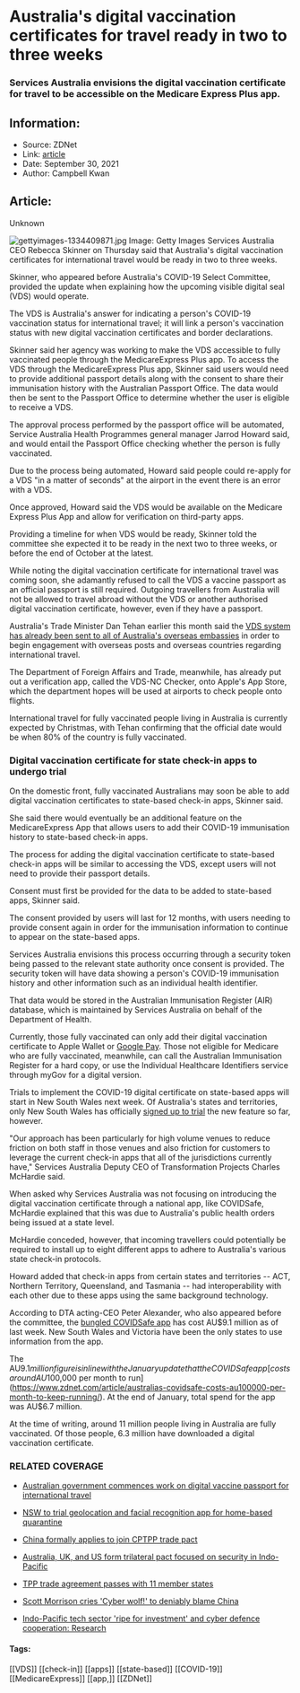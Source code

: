 # Australia's digital vaccination certificates for travel ready in two to three weeks
### Services Australia envisions the digital vaccination certificate for travel to be accessible on the Medicare Express Plus app.

## Information:
+ Source: ZDNet
+ Link: [article](https://www.zdnet.com/article/australias-digital-vaccination-certificates-for-international-travel-ready-in-two-to-three-weeks/)
+ Date: September 30, 2021
+ Author: Campbell Kwan


## Article:
Unknown

![gettyimages-1334409871.jpg](https://www.zdnet.com/a/img/resize/c1c9ab9596b383483d8f8facf0d88f3622a55e0a/2021/09/13/0da64f39-05b5-4da7-bf9b-7c1f4608f01f/gettyimages-1334409871.jpg?width=1200&fit=bounds&auto=webp)
 Image: Getty Images
 Services Australia CEO Rebecca Skinner on Thursday said that Australia's digital vaccination certificates for international travel would be ready in two to three weeks. 

Skinner, who appeared before Australia's COVID-19 Select Committee, provided the update when explaining how the upcoming visible digital seal (VDS) would operate. 

The VDS is Australia's answer for indicating a person's COVID-19 vaccination status for international travel; it will link a person's vaccination status with new digital vaccination certificates and border declarations.

Skinner said her agency was working to make the VDS accessible to fully vaccinated people through the MedicareExpress Plus app. To access the VDS through the MedicareExpress Plus app, Skinner said users would need to provide additional passport details along with the consent to share their immunisation history with the Australian Passport Office. The data would then be sent to the Passport Office to determine whether the user is eligible to receive a VDS.

The approval process performed by the passport office will be automated, Service Australia Health Programmes general manager Jarrod Howard said, and would entail the Passport Office checking whether the person is fully vaccinated.

Due to the process being automated, Howard said people could re-apply for a VDS "in a matter of seconds" at the airport in the event there is an error with a VDS.

Once approved, Howard said the VDS would be available on the Medicare Express Plus App and allow for verification on third-party apps.






Providing a timeline for when VDS would be ready, Skinner told the committee she expected it to be ready in the next two to three weeks, or before the end of October at the latest. 

While noting the digital vaccination certificate for international travel was coming soon, she adamantly refused to call the VDS a vaccine passport as an official passport is still required. Outgoing travellers from Australia will not be allowed to travel abroad without the VDS or another authorised digital vaccination certificate, however, even if they have a passport. 

Australia's Trade Minister Dan Tehan earlier this month said the [VDS system has already been sent to all of Australia's overseas embassies](https://www.zdnet.com/article/australias-trade-minister-says-vaccinated-australians-can-travel-overseas-by-christmas/) in order to begin engagement with overseas posts and overseas countries regarding international travel.

The Department of Foreign Affairs and Trade, meanwhile, has already put out a verification app, called the VDS-NC Checker, onto Apple's App Store, which the department hopes will be used at airports to check people onto flights.

International travel for fully vaccinated people living in Australia is currently expected by Christmas, with Tehan confirming that the official date would be when 80% of the country is fully vaccinated.

### **Digital vaccination certificate for state check-in apps to undergo trial**

On the domestic front, fully vaccinated Australians may soon be able to add digital vaccination certificates to state-based check-in apps, Skinner said. 

She said there would eventually be an additional feature on the MedicareExpress App that allows users to add their COVID-19 immunisation history to state-based check-in apps.

The process for adding the digital vaccination certificate to state-based check-in apps will be similar to accessing the VDS, except users will not need to provide their passport details.

Consent must first be provided for the data to be added to state-based apps, Skinner said.

The consent provided by users will last for 12 months, with users needing to provide consent again in order for the immunisation information to continue to appear on the state-based apps.  

Services Australia envisions this process occurring through a security token being passed to the relevant state authority once consent is provided. The security token will have data showing a person's COVID-19 immunisation history and other information such as an individual health identifier.

That data would be stored in the Australian Immunisation Register (AIR) database, which is maintained by Services Australia on behalf of the Department of Health.

Currently, those fully vaccinated can only add their digital vaccination certificate to Apple Wallet or [Google Pay](https://www.zdnet.com/article/google-extends-covid-card-vaccination-certificate-to-australia/). Those not eligible for Medicare who are fully vaccinated, meanwhile, can call the Australian Immunisation Register for a hard copy, or use the Individual Healthcare Identifiers service through myGov for a digital version.

Trials to implement the COVID-19 digital certificate on state-based apps will start in New South Wales next week. Of Australia's states and territories, only New South Wales has officially [signed up to trial](https://www.zdnet.com/article/nsw-contemplates-its-own-proof-of-vaccination-app/) the new feature so far, however.

"Our approach has been particularly for high volume venues to reduce friction on both staff in those venues and also friction for customers to leverage the current check-in apps that all of the jurisdictions currently have," Services Australia Deputy CEO of Transformation Projects Charles McHardie said.

When asked why Services Australia was not focusing on introducing the digital vaccination certificate through a national app, like COVIDSafe, McHardie explained that this was due to Australia's public health orders being issued at a state level.

McHardie conceded, however, that incoming travellers could potentially be required to install up to eight different apps to adhere to Australia's various state check-in protocols.  

Howard added that check-in apps from certain states and territories -- ACT, Northern Territory, Queensland, and Tasmania -- had interoperability with each other due to these apps using the same background technology.  

According to DTA acting-CEO Peter Alexander, who also appeared before the committee, the [bungled COVIDSafe app](https://www.zdnet.com/article/covidsafe-uploaded-1-65m-handshakes-and-was-only-used-by-nsw-and-victoria/) has cost AU$9.1 million as of last week. New South Wales and Victoria have been the only states to use information from the app. 

The AU$9.1 million figure is in line with the January update that the COVIDSafe app [costs around AU$100,000 per month to run](https://www.zdnet.com/article/australias-covidsafe-costs-au100000-per-month-to-keep-running/). At the end of January, total spend for the app was AU$6.7 million.   

At the time of writing, around 11 million people living in Australia are fully vaccinated. Of those people, 6.3 million have downloaded a digital vaccination certificate.

### RELATED COVERAGE

* [Australian government commences work on digital vaccine passport for international travel](https://www.zdnet.com/article/australian-government-commences-work-on-digital-vaccine-passport-for-international-travel/)  

* [NSW to trial geolocation and facial recognition app for home-based quarantine](https://www.zdnet.com/article/nsw-to-trial-geolocation-and-facial-recognition-app-for-home-based-quarantine/)
* [China formally applies to join CPTPP trade pact](https://www.zdnet.com/article/china-formally-applies-to-join-cptpp-trade-pact/)  

* [Australia, UK, and US form trilateral pact focused on security in Indo-Pacific](https://www.zdnet.com/article/australia-uk-and-us-form-trilateral-pact-focused-on-security-in-indo-pacific/)
* [TPP trade agreement passes with 11 member states](https://www.zdnet.com/article/tpp-trade-agreement-passes-with-11-member-states/)  

* [Scott Morrison cries 'Cyber wolf!' to deniably blame China](https://www.zdnet.com/article/scott-morrison-cries-cyber-wolf-to-deniably-blame-china/)
* [Indo-Pacific tech sector 'ripe for investment' and cyber defence cooperation: Research](https://www.zdnet.com/article/indo-pacific-tech-sector-ripe-for-investment-and-cyber-defence-cooperation-research/)





#### Tags:
[[VDS]] [[check-in]] [[apps]] [[state-based]] [[COVID-19]] [[MedicareExpress]] [[app,]] [[ZDNet]]
